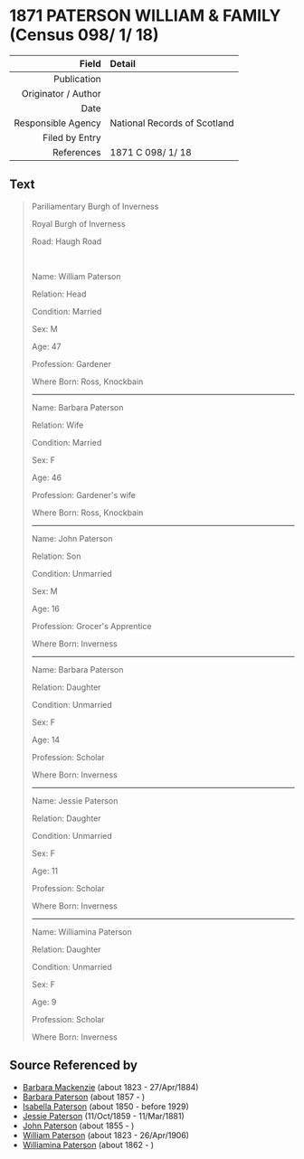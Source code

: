 ﻿---
layout: page
permalink: /sources/s61426188
---

# 1871 PATERSON WILLIAM & FAMILY (Census 098/ 1/ 18)

Field | Detail
---:|:---
Publication | 
Originator / Author | 
Date | 
Responsible Agency | National Records of Scotland
Filed by Entry | 
References | 1871 C 098/ 1/ 18

## Text

> Pariliamentary Burgh of Inverness
>
> Royal Burgh of Inverness
>
> Road: Haugh Road
>
> <br/>
>
> Name: William Paterson
>
> Relation: Head
>
> Condition: Married
>
> Sex: M
>
> Age: 47
>
> Profession: Gardener
>
> Where Born: Ross, Knockbain
>
> ---
>
> Name: Barbara Paterson
>
> Relation: Wife
>
> Condition: Married
>
> Sex: F
>
> Age: 46
>
> Profession: Gardener's wife
>
> Where Born: Ross, Knockbain
>
> ---
>
> Name: John Paterson
>
> Relation: Son
>
> Condition: Unmarried
>
> Sex: M
>
> Age: 16
>
> Profession: Grocer's Apprentice
>
> Where Born: Inverness
>
> ---
>
> Name: Barbara Paterson
>
> Relation: Daughter
>
> Condition: Unmarried
>
> Sex: F
>
> Age: 14
>
> Profession: Scholar
>
> Where Born: Inverness
>
> ---
>
> Name: Jessie Paterson
>
> Relation: Daughter
>
> Condition: Unmarried
>
> Sex: F
>
> Age: 11
>
> Profession: Scholar
>
> Where Born: Inverness
>
> ---
>
> Name: Williamina Paterson
>
> Relation: Daughter
>
> Condition: Unmarried
>
> Sex: F
>
> Age: 9
>
> Profession: Scholar
>
> Where Born: Inverness
>

## Source Referenced by

* [Barbara Mackenzie](../people/@28263584@-barbara-mackenzie-b1823-d1884-4-27.md) (about 1823 - 27/Apr/1884)
* [Barbara Paterson](../people/@65135072@-barbara-paterson-b1857-d.md) (about 1857 - )
* [Isabella Paterson](../people/@24882788@-isabella-paterson-b1850-d1929.md) (about 1850 - before 1929)
* [Jessie Paterson](../people/@992704@-jessie-paterson-b1859-10-11-d1881-3-11.md) (11/Oct/1859 - 11/Mar/1881)
* [John Paterson](../people/@54157362@-john-paterson-b1855-d.md) (about 1855 - )
* [William Paterson](../people/@55148620@-william-paterson-b1823-d1906-4-26.md) (about 1823 - 26/Apr/1906)
* [Williamina Paterson](../people/@90589456@-williamina-paterson-b1862-d.md) (about 1862 - )
